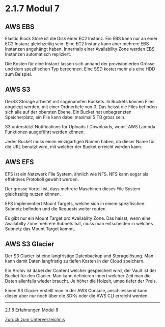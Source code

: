 # 2.1.7 Modul 7

## AWS EBS

Elastic Block Store ist die Disk einer EC2 Instanz. Ein EBS kann nur an einer EC2 Instanz gleichzeitig sein. Eine EC2 Instanz kann aber mehrere EBS Instanzen angehängt haben. Innerhalb einer Availability Zone werden EBS Instanzen automatisch repliziert.

Die Kosten für eine Instanz lassen sich anhand der provisionierten Grösse und dem spezifischen Typ berechnen. Eine SSD kostet mehr als eine HDD zum Beispiel.

## AWS S3

DerS3 Storage arbeitet mit sogenannten Buckets. In Buckets können Files abgelegt werden, mit einer Ordnertiefe von 0. Das heisst die Files befinden sich alle auf der obersten Ebene. Ein Bucket hat unbegrenzten Speicherplatz, ein File kann dabei maximal 5 TB gross sein.

S3 unterstützt Notifications für Uploads / Downloads, womit AWS Lambda Funktionen ausgeführt werden können.

Jeder Bucket muss einen einzigartigen Namen haben, da dieser Name für die URL benutzt wird, mit welcher der Bucket erreicht werden kann.

## AWS EFS

EFS ist ein Netzwerk File System, ähnlich wie NFS. NFS kann sogar als effektives Protokoll gewählt werden.

Der grosse Vorteil ist, dass mehrere Maschinen dieses File System gleichzeitig nutzen können.

EFS implementiert Mount Targets, welche sich in einem spezifischen Subnetz befinden und die Requests weiter routen.

Es gibt nur ein Mount Target pro Availabilty Zone. Das heisst, wenn eine Availabilty Zone mehrere Subnets hat, muss man entscheiden in welches Subnetz das Mount Target kommt.

## AWS S3 Glacier

Der S3 Glacier ist eine langfristige Datenbackup und Storagelösung. Man kann damit Daten langfristig zu tiefen Kosten in der Cloud speichern.

Ein Archiv ist dabei der Content welcher gespeichert wird, der Vault ist der Bucket für den Glacier. Man kann definieren innert welcher Zeit man die Daten allenfalls wieder braucht. Je höher die Holzeit, umso tiefer der Preis.

Einen S3 Glacier erstellt man in der AWS Console, anschliessend kann dieser aber nur noch über die SDKs oder die AWS CLI erreicht werden.

-----

[2.1.8 Erfahrungen Modul 8](./modul8.md)

[Zurück zum Unterverzeichnis](../README.md)
